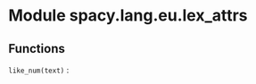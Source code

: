 Module spacy.lang.eu.lex_attrs
==============================

Functions
---------

    
`like_num(text)`
: